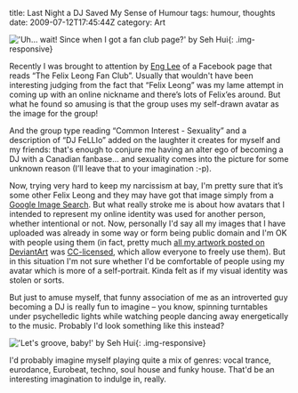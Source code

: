 title: Last Night a DJ Saved My Sense of Humour
tags: humour, thoughts
date: 2009-07-12T17:45:44Z
category: Art

!['Uh… wait! Since when I got a fan club page?' by Seh Hui](http://upload.felixleong.com/2009/07/DJFeLLiO-Facebook.png){: .img-responsive}

Recently I was brought to attention by [Eng Lee][englee] of a Facebook page that reads “The Felix Leong Fan Club”. Usually that wouldn't have been interesting judging from the fact that “Felix Leong” was my lame attempt in coming up with an online nickname and there’s lots of Felix’es around. But what he found so amusing is that the group uses my self-drawn avatar as the image for the group!

And the group type reading “Common Interest - Sexuality” and a description of “DJ FeLLIo” added on the laughter it creates for myself and my friends: that's enough to conjure me having an alter ego of becoming a DJ with a Canadian fanbase… and sexuality comes into the picture for some unknown reason (I’ll leave that to your imagination :-p).

Now, trying very hard to keep my narcissism at bay, I'm pretty sure that it’s some other Felix Leong and they may have got that image simply from a [Google Image Search][imgsearch]. But what really stroke me is about how avatars that I intended to represent my online identity was used for another person, whether intentional or not. Now, personally I'd say all my images that I have uploaded was already in some way or form being public domain and I'm OK with people using them (in fact, pretty much [all my artwork posted on DeviantArt][da] was [CC-licensed][cc], which allow everyone to freely use them). But in this situation I'm not sure whether I'd be comfortable of people using my avatar which is more of a self-portrait. Kinda felt as if my visual identity was stolen or sorts.

But just to amuse myself, that funny association of me as an introverted guy becoming a DJ is really fun to imagine – you know, spinning turntables under psychelledic lights while watching people dancing away energetically to the music. Probably I'd look something like this instead?

!['Let's groove, baby!' by Seh Hui]({static}/images/2009/07/DJFeLLiO.png){: .img-responsive}

I'd probably imagine myself playing quite a mix of genres: vocal trance, eurodance, Eurobeat, techno, soul house and funky house. That'd be an interesting imagination to indulge in, really.

[englee]: http://blog.enrii.com/
[imgsearch]: http://images.google.com/
[da]: http://felixleong.deviantart.com/
[cc]: http://creativecommons.org/
